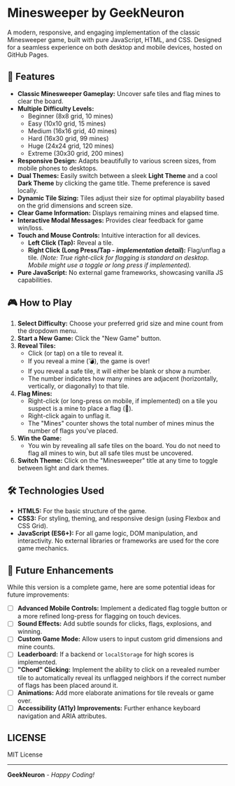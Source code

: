 # Minesweeper by GeekNeuron

A modern, responsive, and engaging implementation of the classic Minesweeper game, built with pure JavaScript, HTML, and CSS. Designed for a seamless experience on both desktop and mobile devices, hosted on GitHub Pages.

## 🌟 Features

* **Classic Minesweeper Gameplay:** Uncover safe tiles and flag mines to clear the board.
* **Multiple Difficulty Levels:**
    * Beginner (8x8 grid, 10 mines)
    * Easy (10x10 grid, 15 mines)
    * Medium (16x16 grid, 40 mines)
    * Hard (16x30 grid, 99 mines)
    * Huge (24x24 grid, 120 mines)
    * Extreme (30x30 grid, 200 mines)
* **Responsive Design:** Adapts beautifully to various screen sizes, from mobile phones to desktops.
* **Dual Themes:** Easily switch between a sleek **Light Theme** and a cool **Dark Theme** by clicking the game title. Theme preference is saved locally.
* **Dynamic Tile Sizing:** Tiles adjust their size for optimal playability based on the grid dimensions and screen size.
* **Clear Game Information:** Displays remaining mines and elapsed time.
* **Interactive Modal Messages:** Provides clear feedback for game win/loss.
* **Touch and Mouse Controls:** Intuitive interaction for all devices.
    * **Left Click (Tap):** Reveal a tile.
    * **Right Click (Long Press/Tap - *implementation detail*):** Flag/unflag a tile. *(Note: True right-click for flagging is standard on desktop. Mobile might use a toggle or long press if implemented).*
* **Pure JavaScript:** No external game frameworks, showcasing vanilla JS capabilities.

## 🎮 How to Play

1.  **Select Difficulty:** Choose your preferred grid size and mine count from the dropdown menu.
2.  **Start a New Game:** Click the "New Game" button.
3.  **Reveal Tiles:**
    * Click (or tap) on a tile to reveal it.
    * If you reveal a mine (💣), the game is over!
    * If you reveal a safe tile, it will either be blank or show a number.
    * The number indicates how many mines are adjacent (horizontally, vertically, or diagonally) to that tile.
4.  **Flag Mines:**
    * Right-click (or long-press on mobile, if implemented) on a tile you suspect is a mine to place a flag (🚩).
    * Right-click again to unflag it.
    * The "Mines" counter shows the total number of mines minus the number of flags you've placed.
5.  **Win the Game:**
    * You win by revealing all safe tiles on the board. You do not need to flag all mines to win, but all safe tiles must be uncovered.
6.  **Switch Theme:** Click on the "Minesweeper" title at any time to toggle between light and dark themes.

## 🛠️ Technologies Used

* **HTML5:** For the basic structure of the game.
* **CSS3:** For styling, theming, and responsive design (using Flexbox and CSS Grid).
* **JavaScript (ES6+):** For all game logic, DOM manipulation, and interactivity. No external libraries or frameworks are used for the core game mechanics.

## 🌱 Future Enhancements

While this version is a complete game, here are some potential ideas for future improvements:

* [ ] **Advanced Mobile Controls:** Implement a dedicated flag toggle button or a more refined long-press for flagging on touch devices.
* [ ] **Sound Effects:** Add subtle sounds for clicks, flags, explosions, and winning.
* [ ] **Custom Game Mode:** Allow users to input custom grid dimensions and mine counts.
* [ ] **Leaderboard:** If a backend or `localStorage` for high scores is implemented.
* [ ] **"Chord" Clicking:** Implement the ability to click on a revealed number tile to automatically reveal its unflagged neighbors if the correct number of flags has been placed around it.
* [ ] **Animations:** Add more elaborate animations for tile reveals or game over.
* [ ] **Accessibility (A11y) Improvements:** Further enhance keyboard navigation and ARIA attributes.

## LICENSE
MIT License

---

**GeekNeuron** - *Happy Coding!*
